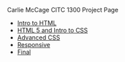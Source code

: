 Carlie McCage CITC 1300 Project Page

<ul>
    <li><a href="intro_to_html/index.html" target="_blank">Intro to HTML</a></li>
    <li><a href="HTML 5_to_intro_css/index.html" target="_blank">HTML 5 and Intro to CSS</a></li>
    <li><a href="adv_css/index.html" target="_blank">Advanced CSS</a></li>
    <li><a href="responsive/index.html" target="_blank">Responsive</a></li>
    <li><a href="final/index.html" target="_blank">Final</a></li>
</ul>